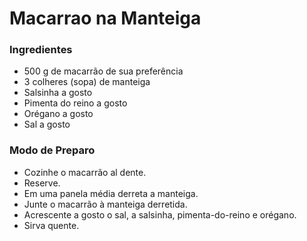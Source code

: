 # Macarrao na Manteiga

### Ingredientes
 - 500 g de macarrão de sua preferência
 - 3 colheres (sopa) de manteiga
 - Salsinha a gosto
 - Pimenta do reino a gosto
 - Orégano a gosto
 - Sal a gosto

### Modo de Preparo

 - Cozinhe o macarrão al dente.
 - Reserve.
 - Em uma panela média derreta a manteiga.
 - Junte o macarrão à manteiga derretida.
 - Acrescente a gosto o sal, a salsinha, pimenta-do-reino e orégano.
 - Sirva quente.

